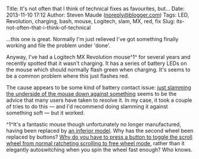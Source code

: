 Title: It's not often that I think of technical fixes as favourites, but...
Date: 2013-11-10 17:12
Author: Steven Maude (noreply@blogger.com)
Tags: LED, Revolution, charging, bash, mouse, Logitech, slam, MX, red, fix
Slug: its-not-often-that-i-think-of-technical

...this one is great. Normally I'm just relieved I've got something
finally working and file the problem under 'done'.  
  
Anyway, I've had a Logitech MX Revolution mouse^1^ for several years and
recently spotted that it wasn't charging. It has a series of battery
LEDs on the mouse which should normally flash green when charging. It's
seems to be a common problem where this just flashes red.  
  
The cause appears to be some kind of battery contact issue: [just
slamming the underside of the mouse down against
something](http://alexking.org/blog/2008/01/29/mx-revolution-flashing-red-light-in-cradle)
seems to be the advice that many users have taken to resolve it. In my
case, it took a couple of tries to do this — and I'd recommend doing
slamming it against something soft — but it worked.  
  
^1^It's a fantastic mouse though unfortunately no longer manufactured,
having been replaced by [an inferior
model](http://www.logitech.com/en-us/product/performance-mouse-mx). Why
has the second wheel been replaced by buttons? [Why do you have to press
a button to toggle the scroll wheel from normal ratcheting scrolling to
free wheel
mode](http://forums.logitech.com/t5/Mice-and-Pointing-Devices/Performance-Mouse-MX-how-to-change-scroll-wheel-settings-and/td-p/451972?nobounce),
rather than it elegantly autoswitching when you spin the wheel fast
enough? Who knows.
